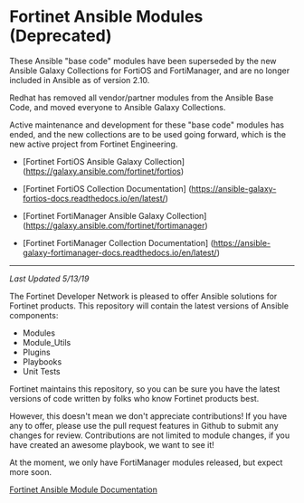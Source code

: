 # Fortinet Ansible Modules (Deprecated)

These Ansible "base code" modules have been superseded by the new Ansible Galaxy Collections for FortiOS and FortiManager, and are no
longer included in Ansible as of version 2.10.

Redhat has removed all vendor/partner modules from the Ansible Base Code, and moved everyone to Ansible Galaxy Collections.

Active maintenance and development for these "base code" modules has ended, and the new collections are to be used going forward, which is the new active project from Fortinet Engineering.

* [Fortinet FortiOS Ansible Galaxy Collection] (https://galaxy.ansible.com/fortinet/fortios)
* [Fortinet FortiOS Collection Documentation] (https://ansible-galaxy-fortios-docs.readthedocs.io/en/latest/)


* [Fortinet FortiManager Ansible Galaxy Collection] (https://galaxy.ansible.com/fortinet/fortimanager)
* [Fortinet FortiManager Collection Documentation] (https://ansible-galaxy-fortimanager-docs.readthedocs.io/en/latest/)



--- 

_Last Updated 5/13/19_


The Fortinet Developer Network is pleased to offer Ansible solutions for Fortinet products. 
This repository will contain the latest versions of Ansible components:
* Modules
* Module_Utils
* Plugins
* Playbooks
* Unit Tests

Fortinet maintains this repository, 
so you can be sure you have the latest versions of code written 
by folks who know Fortinet products best.

However, this doesn't mean we don't appreciate contributions!
If you have any to offer, please use the pull request features in Github to 
submit any changes for review. Contributions are not limited to module changes, 
if you have created an awesome playbook, we want to see it!

At the moment, we only have FortiManager modules released, but expect more soon.

[Fortinet Ansible Module Documentation](https://ftnt-ansible-docs.readthedocs.io/en/latest/)